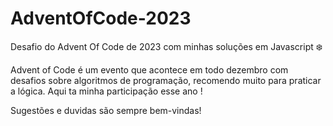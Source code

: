# AdventOfCode-2023
Desafio do Advent Of Code de 2023 com minhas soluções em Javascript ❄️

Advent of Code é um evento que acontece em todo dezembro com desafios sobre algoritmos de programação, recomendo muito para praticar a lógica. Aqui ta minha participação esse ano ! 

Sugestões e duvidas são sempre bem-vindas!
